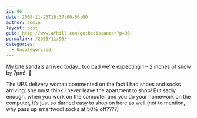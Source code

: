 ```yaml
---
id: 96
date: 2005-11-23T16:37:00-06:00
author: admin
layout: post
guid: http://www.afhill.com/gothedistance/?p=96
permalink: /2005/11/96/
categories:
  - Uncategorized
---
```

My bite sandals arrived today.. too bad we&#8217;re expecting 1 &#8211; 2 inches of snow by 7pm!! 🙁

The UPS delivery woman commented on the fact I had shoes and socks arriving: she must think I never leave the apartment to shop! But sadly enough, when you work on the computer and you do your homework on the computer, it&#8217;s just so darned easy to shop on here as well (not to mention, why pass up smartwool socks at 50% off????)